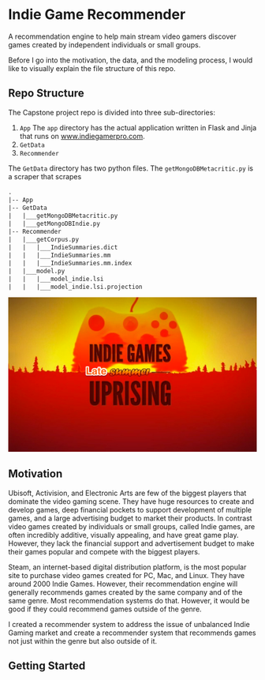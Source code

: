 # Indie Game Recommender

A recommendation engine to help main stream video gamers discover games created by independent individuals or small groups.

Before I go into the motivation, the data, and the modeling process, I would like to visually explain the file structure of this repo.

## Repo Structure

The Capstone project repo is divided into three sub-directories:

1. `App`
The `app` directory has the actual application written in Flask and Jinja that runs on www.indiegamerpro.com.
2. `GetData`
3. `Recommender`

 The `GetData` directory has two python files. The `getMongoDBMetacritic.py` is a scraper that scrapes 

```
.
|-- App
|-- GetData
|   |___getMongoDBMetacritic.py
|   |___getMongoDBIndie.py
|-- Recommender
|   |___getCorpus.py
|   |   |___IndieSummaries.dict
|   |   |___IndieSummaries.mm
|   |   |___IndieSummaries.mm.index
|   |___model.py
|   |   |___model_indie.lsi
|   |   |___model_indie.lsi.projection
```


![](Late_summer.png)

## Motivation

Ubisoft, Activision, and Electronic Arts are few of the biggest players that dominate the video gaming scene. They have huge resources to create and develop games, deep financial pockets to support development of multiple games, and a large advertising budget to market their products. In contrast video games created by individuals or small groups, called Indie games, are often incredibly additive, visually appealing, and have great game play. However, they lack the financial support and advertisement budget to make their games popular and compete with the biggest players.

Steam, an internet-based digital distribution platform, is the most popular site to purchase video games created for PC, Mac, and Linux. They have around 2000 Indie Games. However, their recommendation engine will generally recommends games created by the same company and of the same genre. Most recommendation systems do that. However, it would be good if they could recommend games outside of the genre.

I created a recommender system to address the issue of unbalanced Indie Gaming market and create a recommender system that recommends games not just within the genre but also outside of it.

## Getting Started